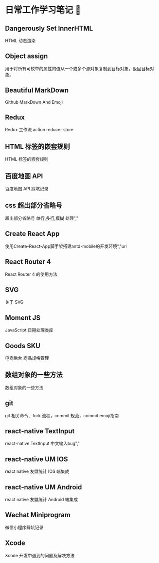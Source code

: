 # 日常工作学习笔记 📒

## Dangerously Set InnerHTML
HTML 动态渲染

## Object assign
用于将所有可枚举的属性的值从一个或多个源对象复制到目标对象，返回目标对象。

## Beautiful MarkDown
Github MarkDown And Emoji

## Redux
Redux 工作流 action reducer store

## HTML 标签的嵌套规则
HTML 标签的嵌套规则

## 百度地图 API
百度地图 API 踩坑记录

## css 超出部分省略号
超出部分省略号 单行,多行,模糊 处理","

## Create React App
使用Create-React-App脚手架搭建antd-mobile的开发环境","url

## React Router 4
React Router 4 的使用方法

## SVG
关于 SVG

## Moment JS
JavaScript 日期处理类库

## Goods SKU
电商后台 商品规格管理

## 数组对象的一些方法
数组对象的一些方法

## git
git 相关命令、fork 流程，commit 规范，commit emoji指南

## react-native TextInput
react-native TextInput 中文输入bug","

## react-native UM IOS
react native 友盟统计 IOS 端集成

## react-native UM Android
react native 友盟统计 Android 端集成

## Wechat Miniprogram
微信小程序踩坑记录

## Xcode
Xcode 开发中遇到的问题及解决方法
